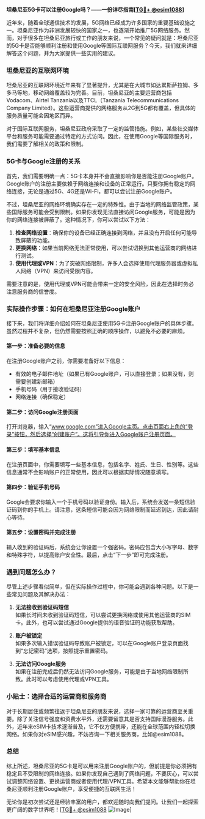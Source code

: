 **坦桑尼亚5G卡可以注册Google吗？——一份详尽指南[[TG💪+ @esim1088](https://t.me/s/esim1088)]**

近年来，随着全球通信技术的发展，5G网络已经成为许多国家的重要基础设施之一。坦桑尼亚作为非洲发展较快的国家之一，也逐渐开始推广5G网络服务。然而，对于很多在坦桑尼亚旅行或工作的朋友来说，一个常见的疑问就是：坦桑尼亚的5G卡是否能够顺利注册和使用Google等国际互联网服务？今天，我们就来详细解答这个问题，并为大家提供一些实用的建议。

### 坦桑尼亚的互联网环境

坦桑尼亚的互联网环境近年来有了显著提升，尤其是在大城市如达累斯萨拉姆、多多马等地，移动网络覆盖较为完善。目前，坦桑尼亚的主要运营商包括Vodacom、Airtel Tanzania以及TTCL（Tanzania Telecommunications Company Limited）。这些运营商提供的网络服务从2G到5G都有覆盖，但具体的服务质量可能会因地区而异。

对于国际互联网服务，坦桑尼亚政府采取了一定的监管措施。例如，某些社交媒体平台和服务可能需要通过特定的方式访问。因此，在使用Google等国际服务时，我们需要了解相关的政策和限制。

### 5G卡与Google注册的关系

首先，我们需要明确一点：5G卡本身并不会直接影响你是否能注册Google账户。Google账户的注册主要依赖于网络连接和设备的正常运行。只要你拥有稳定的网络连接，无论是通过5G、4G还是Wi-Fi，都可以尝试注册Google账户。

不过，坦桑尼亚的网络环境确实存在一定的特殊性。由于当地的网络监管政策，某些国际服务可能会受到限制。如果你发现无法直接访问Google服务，可能是因为你的网络连接被屏蔽了。这种情况下，你可以尝试以下方法：

1. **检查网络设置**：确保你的设备已经正确连接到网络，并且没有开启任何可能导致屏蔽的功能。
2. **更换网络**：如果当前网络无法正常使用，可以尝试切换到其他运营商的网络进行测试。
3. **使用代理或VPN**：为了突破网络限制，许多人会选择使用代理服务器或虚拟私人网络（VPN）来访问受限内容。

需要注意的是，使用代理或VPN可能会带来一定的安全风险，因此在选择时务必注意服务商的信誉度。

### 实际操作步骤：如何在坦桑尼亚注册Google账户

接下来，我们将详细介绍如何在坦桑尼亚使用5G卡注册Google账户的具体步骤。虽然过程并不复杂，但仍然需要按照正确的顺序操作，以避免不必要的麻烦。

#### 第一步：准备必要的信息

在注册Google账户之前，你需要准备好以下信息：
- 有效的电子邮件地址（如果已有Google账户，可以直接登录；如果没有，则需要创建新邮箱）
- 手机号码（用于接收验证码）
- 网络连接（确保稳定）

#### 第二步：访问Google注册页面

打开浏览器，输入“www.google.com”进入Google主页。点击页面右上角的“登录”按钮，然后选择“创建账户”。这将引导你进入Google账户注册页面。

#### 第三步：填写基本信息

在注册页面中，你需要填写一些基本信息，包括名字、姓氏、生日、性别等。这些信息通常不会影响账户的正常使用，因此可以根据实际情况随意填写。

#### 第四步：验证手机号码

Google会要求你输入一个手机号码以验证身份。输入后，系统会发送一条短信验证码到你的手机上。请注意，这条短信可能会因为网络限制而延迟到达，因此请耐心等待。

#### 第五步：设置密码并完成注册

输入收到的验证码后，系统会让你设置一个强密码。密码应包含大小写字母、数字和特殊字符，以提高账户安全性。最后，点击“下一步”即可完成注册。

### 遇到问题怎么办？

尽管上述步骤看似简单，但在实际操作过程中，你可能会遇到各种问题。以下是一些常见问题及其解决办法：

1. **无法接收到验证码短信**  
   如果长时间未收到验证码短信，可以尝试更换网络或使用其他运营商的SIM卡。此外，也可以尝试通过Google提供的语音验证码功能获取帮助。

2. **账户被锁定**  
   如果多次输入错误验证码导致账户被锁定，可以在Google账户登录页面找到“忘记密码”选项，按照提示重置密码。

3. **无法访问Google服务**  
   如果在注册完成后仍然无法访问Google服务，可能是由于当地网络限制所致。此时可以考虑使用代理或VPN工具。

### 小贴士：选择合适的运营商和服务商

对于长期居住或频繁往返于坦桑尼亚的朋友来说，选择一家可靠的运营商至关重要。除了关注信号强度和资费水平外，还需要留意其是否支持国际漫游服务。此外，近年来eSIM卡技术逐渐普及，它不仅方便携带，还能在全球范围内轻松切换网络。如果你对eSIM感兴趣，不妨咨询一下相关服务商，比如@esim1088。

### 总结

综上所述，坦桑尼亚的5G卡是可以用来注册Google账户的，但前提是你必须拥有稳定且不受限制的网络连接。如果你发现自己遇到了网络问题，不要灰心，可以尝试调整网络设置、更换运营商或者使用代理/VPN工具。希望本文能够帮助你在坦桑尼亚顺利注册Google账户，享受便捷的互联网生活！

无论你是初次尝试还是经验丰富的用户，都欢迎随时向我们提问。让我们一起探索更广阔的数字世界吧！[[TG💪+ @esim1088](https://t.me/s/esim1088) ![Image](https://i.postimg.cc/4NQfJmqS/Snipaste-2025-05-13-00-14-12.png)]